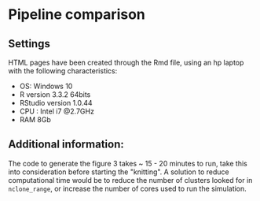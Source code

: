 # Pipeline comparison

## Settings

HTML pages have been created through the Rmd file, using an hp laptop with the following characteristics:
  - OS: Windows 10
  - R version 3.3.2 64bits
  - RStudio version 1.0.44
  - CPU : Intel i7 @2.7GHz
  - RAM 8Gb
  
## Additional information:

The code to generate the figure 3 takes ~ 15 - 20 minutes to run, take this into consideration before starting the "knitting". A solution to reduce 
computational time would be to reduce the number of clusters looked for in `nclone_range`, or increase the number of cores used to 
run the simulation.